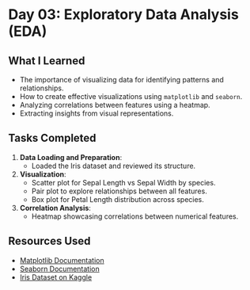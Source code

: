 # Day 03: Exploratory Data Analysis (EDA)

## What I Learned
- The importance of visualizing data for identifying patterns and relationships.
- How to create effective visualizations using `matplotlib` and `seaborn`.
- Analyzing correlations between features using a heatmap.
- Extracting insights from visual representations.

## Tasks Completed
1. **Data Loading and Preparation**:
   - Loaded the Iris dataset and reviewed its structure.
2. **Visualization**:
   - Scatter plot for Sepal Length vs Sepal Width by species.
   - Pair plot to explore relationships between all features.
   - Box plot for Petal Length distribution across species.
3. **Correlation Analysis**:
   - Heatmap showcasing correlations between numerical features.

## Resources Used
- [Matplotlib Documentation](https://matplotlib.org/stable/contents.html)
- [Seaborn Documentation](https://seaborn.pydata.org/)
- [Iris Dataset on Kaggle](https://www.kaggle.com/datasets/saurabh00007/irisdataset)

